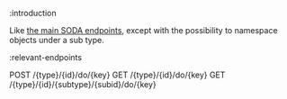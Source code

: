 :introduction

Like [the main SODA endpoints](/endpoints/POST/{type}/{id}/do/{key}), except with
the possibility to namespace objects under a sub type.

:relevant-endpoints

POST /{type}/{id}/do/{key}
GET /{type}/{id}/do/{key}
GET /{type}/{id}/{subtype}/{subid}/do/{key}
